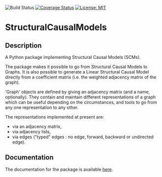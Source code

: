![Build Status](https://github.com/Black-Swan-ICL/PySCMs/actions/workflows/python-package.yml/badge.svg)
[![Coverage Status](https://coveralls.io/repos/github/Black-Swan-ICL/PySCMs/badge.svg?branch=main)](https://coveralls.io/github/Black-Swan-ICL/PySCMs?branch=main)
[![License: MIT](https://img.shields.io/badge/License-MIT-yellow.svg)](https://opensource.org/licenses/MIT)


# StructuralCausalModels
## Description
A Python package implementing Structural Causal Models (SCMs). 

The package makes it possible to go from Structural Causal Models to 
Graphs. It is also possible to generate a Linear Structural Causal 
Model directly from a coefficient matrix (i.e. the weighted adjacency
matrix of the graph).

'Graph' objects are defined by giving an adjacency matrix (and a name,
optionally). They contain and maintain different representations of a
graph which can be useful depending on the circumstances, and tools to
go from any one representation to any other. 

The representations implemented at present are:

- via an adjacency matrix,
- via adjacency lists,
- via edges ("typed" edges : no edge, forward, backward or undirected 
  edge).
  
## Documentation
The documentation for the package is available 
[here](https://pyscms.readthedocs.io/en/latest/modules.html).
